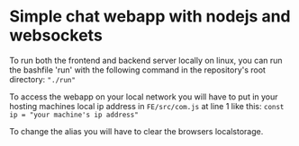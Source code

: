 # Simple chat webapp with nodejs and websockets

To run both the frontend and backend server locally on linux, you can run the bashfile 'run' with the following command in the repository's root directory: `"./run"`

To access the webapp on your local network you will have to put in your hosting machines local ip address in `FE/src/com.js` at line 1 like this: `const ip = "your machine's ip address"`

To change the alias you will have to clear the browsers localstorage.